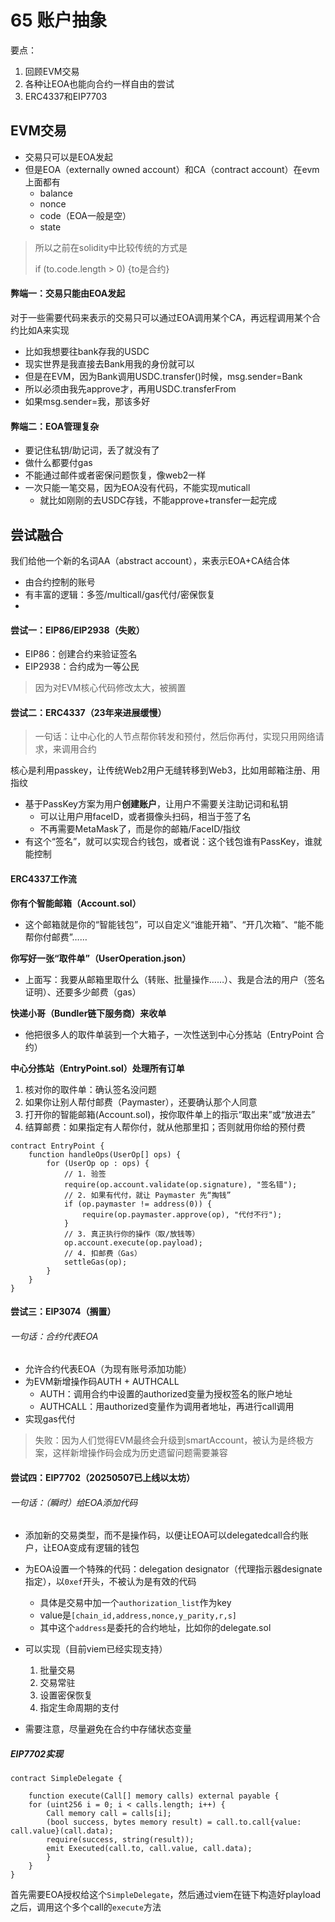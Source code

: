 # 65 账户抽象

要点：

1. 回顾EVM交易
2. 各种让EOA也能向合约一样自由的尝试
3. ERC4337和EIP7703

## EVM交易

- 交易只可以是EOA发起
- 但是EOA（externally owned account）和CA（contract account）在evm上面都有
  - balance
  - nonce
  - code（EOA一般是空）
  - state

> 所以之前在solidity中比较传统的方式是
>
> if (to.code.length > 0) {to是合约}

#### 弊端一：交易只能由EOA发起

对于一些需要代码来表示的交易只可以通过EOA调用某个CA，再远程调用某个合约比如A来实现

- 比如我想要往bank存我的USDC
- 现实世界是我直接去Bank用我的身份就可以
- 但是在EVM，因为Bank调用USDC.transfer()时候，msg.sender=Bank
- 所以必须由我先approve才，再用USDC.transferFrom
- 如果msg.sender=我，那该多好

#### 弊端二：EOA管理复杂

- 要记住私钥/助记词，丢了就没有了
- 做什么都要付gas
- 不能通过邮件或者密保问题恢复，像web2一样
- 一次只能一笔交易，因为EOA没有代码，不能实现muticall
  - 就比如刚刚的去USDC存钱，不能approve+transfer一起完成

## 尝试融合

我们给他一个新的名词AA（abstract account），来表示EOA+CA结合体

- 由合约控制的账号
- 有丰富的逻辑：多签/multicall/gas代付/密保恢复
- 

#### 尝试一：EIP86/EIP2938（失败）

- EIP86：创建合约来验证签名
- EIP2938：合约成为一等公民

> 因为对EVM核心代码修改太大，被搁置

#### 尝试二：ERC4337（23年来进展缓慢）

> 一句话：让中心化的人节点帮你转发和预付，然后你再付，实现只用网络请求，来调用合约

核心是利用passkey，让传统Web2用户无缝转移到Web3，比如用邮箱注册、用指纹

- 基于PassKey方案为用户**创建账户**，让用户不需要关注助记词和私钥
  - 可以让用户用faceID，或者摄像头扫码，相当于签了名
  - 不再需要MetaMask了，而是你的邮箱/FaceID/指纹
- 有这个“签名”，就可以实现合约钱包，或者说：这个钱包谁有PassKey，谁就能控制

#### ERC4337工作流

**你有个智能邮箱（Account.sol）**

- 这个邮箱就是你的“智能钱包”，可以自定义“谁能开箱”、“开几次箱”、“能不能帮你付邮费”……

**你写好一张“取件单”（UserOperation.json）**

- 上面写：我要从邮箱里取什么（转账、批量操作……）、我是合法的用户（签名证明）、还要多少邮费（gas）

**快递小哥（Bundler链下服务商）来收单**

- 他把很多人的取件单装到一个大箱子，一次性送到中心分拣站（EntryPoint 合约）

**中心分拣站（EntryPoint.sol）处理所有订单**

1. 核对你的取件单：确认签名没问题
2. 如果你让别人帮付邮费（Paymaster），还要确认那个人同意
3. 打开你的智能邮箱(Account.sol)，按你取件单上的指示“取出来”或“放进去”
4. 结算邮费：如果指定有人帮你付，就从他那里扣；否则就用你给的预付费

```solidity
contract EntryPoint {
    function handleOps(UserOp[] ops) {
        for (UserOp op : ops) {
            // 1. 验签
            require(op.account.validate(op.signature), "签名错");
            // 2. 如果有代付，就让 Paymaster 先“掏钱”
            if (op.paymaster != address(0)) {
                require(op.paymaster.approve(op), "代付不行");
            }
            // 3. 真正执行你的操作（取/放钱等）
            op.account.execute(op.payload);
            // 4. 扣邮费（Gas）
            settleGas(op);
        }
    }
}

```

#### 尝试三：EIP3074（搁置）

###### 一句话：合约代表EOA

- 允许合约代表EOA（为现有账号添加功能）
- 为EVM新增操作码AUTH + AUTHCALL
  - AUTH：调用合约中设置的authorized变量为授权签名的账户地址
  - AUTHCALL：用authorized变量作为调用者地址，再进行call调用
- 实现gas代付

> 失败：因为人们觉得EVM最终会升级到smartAccount，被认为是终极方案，这样新增操作码会成为历史遗留问题需要兼容

#### 尝试四：EIP7702（20250507已上线以太坊）

###### 一句话：（瞬时）给EOA添加代码

- 添加新的交易类型，而不是操作码，以便让EOA可以delegatedcall合约账户，让EOA变成有逻辑的钱包
- 为EOA设置一个特殊的代码：delegation designator（代理指示器designate指定），以`0xef`开头，不被认为是有效的代码
  - 具体是交易中加一个`authorization_list`作为key
  - value是`[chain_id,address,nonce,y_parity,r,s]`
  - 其中这个`address`是委托的合约地址，比如你的delegate.sol

- 可以实现（目前viem已经实现支持）
  1. 批量交易
  2. 交易常驻
  3. 设置密保恢复
  4. 指定生命周期的支付
- 需要注意，尽量避免在合约中存储状态变量

##### EIP7702实现

```solidity
contract SimpleDelegate {

    function execute(Call[] memory calls) external payable {
    for (uint256 i = 0; i < calls.length; i++) {
        Call memory call = calls[i];
        (bool success, bytes memory result) = call.to.call{value: call.value}(call.data);
        require(success, string(result));
        emit Executed(call.to, call.value, call.data);
        }
    }
}
```

首先需要EOA授权给这个`SimpleDelegate`，然后通过viem在链下构造好playload之后，调用这个多个call的`execute`方法